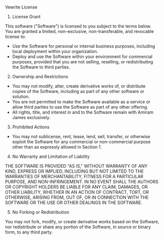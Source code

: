 Vewrite License

1. License Grant

This software ("Software") is licensed to you subject to the terms below. You are granted a limited, non-exclusive, non-transferable, and revocable license to:

- Use the Software for personal or internal business purposes, including local deployment within your organization.
- Deploy and use the Software within your environment for commercial purposes, provided that you are not selling, reselling, or redistributing the Software to third parties.

2. Ownership and Restrictions

- You may not modify, alter, create derivative works of, or distribute copies of the Software, including as part of any other software or solution.
- You are not permitted to make the Software available as a service or allow third parties to use the Software as part of any other offering.
- All rights, title, and interest in and to the Software remain with Amiram James exclusively.

3. Prohibited Actions

- You may not sublicense, rent, lease, lend, sell, transfer, or otherwise exploit the Software for any commercial or non-commercial purpose other than as expressly allowed in Section 1.

4. No Warranty and Limitation of Liability

THE SOFTWARE IS PROVIDED "AS IS," WITHOUT WARRANTY OF ANY KIND, EXPRESS OR IMPLIED, INCLUDING BUT NOT LIMITED TO THE WARRANTIES OF MERCHANTABILITY, FITNESS FOR A PARTICULAR PURPOSE, AND NON-INFRINGEMENT. IN NO EVENT SHALL THE AUTHORS OR COPYRIGHT HOLDERS BE LIABLE FOR ANY CLAIM, DAMAGES, OR OTHER LIABILITY, WHETHER IN AN ACTION OF CONTRACT, TORT, OR OTHERWISE, ARISING FROM, OUT OF, OR IN CONNECTION WITH THE SOFTWARE OR THE USE OR OTHER DEALINGS IN THE SOFTWARE.

5. No Forking or Redistribution

You may not fork, modify, or create derivative works based on the Software, nor redistribute or share any portion of the Software, in source or binary form, to any third party.